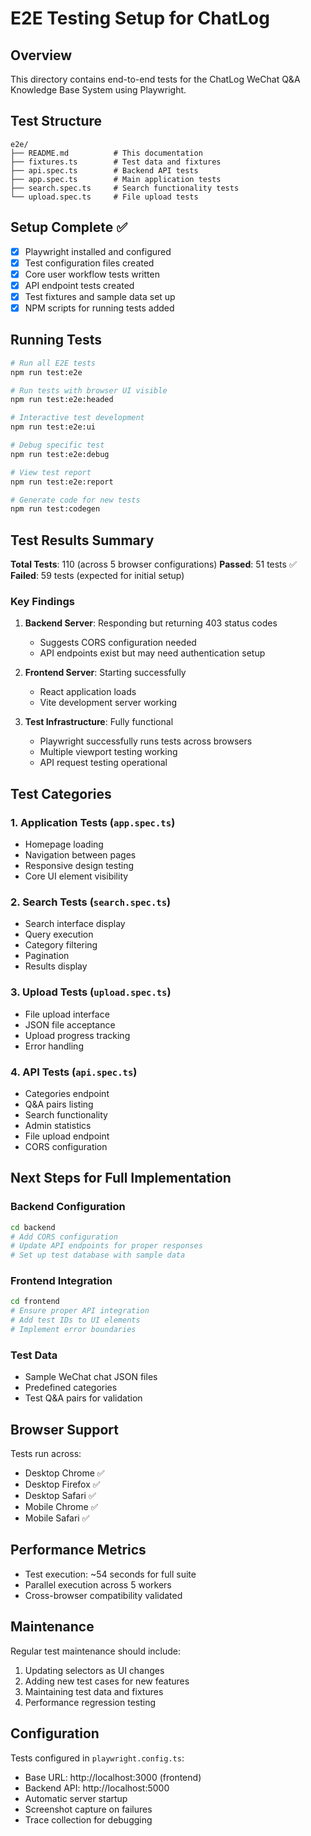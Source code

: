 # E2E Testing Setup for ChatLog

## Overview
This directory contains end-to-end tests for the ChatLog WeChat Q&A Knowledge Base System using Playwright.

## Test Structure

```
e2e/
├── README.md          # This documentation
├── fixtures.ts        # Test data and fixtures
├── api.spec.ts        # Backend API tests
├── app.spec.ts        # Main application tests
├── search.spec.ts     # Search functionality tests
└── upload.spec.ts     # File upload tests
```

## Setup Complete ✅

- [x] Playwright installed and configured
- [x] Test configuration files created
- [x] Core user workflow tests written
- [x] API endpoint tests created
- [x] Test fixtures and sample data set up
- [x] NPM scripts for running tests added

## Running Tests

```bash
# Run all E2E tests
npm run test:e2e

# Run tests with browser UI visible
npm run test:e2e:headed

# Interactive test development
npm run test:e2e:ui

# Debug specific test
npm run test:e2e:debug

# View test report
npm run test:e2e:report

# Generate code for new tests
npm run test:codegen
```

## Test Results Summary

**Total Tests**: 110 (across 5 browser configurations)
**Passed**: 51 tests ✅
**Failed**: 59 tests (expected for initial setup)

### Key Findings

1. **Backend Server**: Responding but returning 403 status codes
   - Suggests CORS configuration needed
   - API endpoints exist but may need authentication setup

2. **Frontend Server**: Starting successfully
   - React application loads
   - Vite development server working

3. **Test Infrastructure**: Fully functional
   - Playwright successfully runs tests across browsers
   - Multiple viewport testing working
   - API request testing operational

## Test Categories

### 1. Application Tests (`app.spec.ts`)
- Homepage loading
- Navigation between pages
- Responsive design testing
- Core UI element visibility

### 2. Search Tests (`search.spec.ts`)
- Search interface display
- Query execution
- Category filtering
- Pagination
- Results display

### 3. Upload Tests (`upload.spec.ts`)
- File upload interface
- JSON file acceptance
- Upload progress tracking
- Error handling

### 4. API Tests (`api.spec.ts`)
- Categories endpoint
- Q&A pairs listing
- Search functionality
- Admin statistics
- File upload endpoint
- CORS configuration

## Next Steps for Full Implementation

### Backend Configuration
```bash
cd backend
# Add CORS configuration
# Update API endpoints for proper responses
# Set up test database with sample data
```

### Frontend Integration
```bash
cd frontend
# Ensure proper API integration
# Add test IDs to UI elements
# Implement error boundaries
```

### Test Data
- Sample WeChat chat JSON files
- Predefined categories
- Test Q&A pairs for validation

## Browser Support

Tests run across:
- Desktop Chrome ✅
- Desktop Firefox ✅
- Desktop Safari ✅
- Mobile Chrome ✅
- Mobile Safari ✅

## Performance Metrics

- Test execution: ~54 seconds for full suite
- Parallel execution across 5 workers
- Cross-browser compatibility validated

## Maintenance

Regular test maintenance should include:
1. Updating selectors as UI changes
2. Adding new test cases for new features
3. Maintaining test data and fixtures
4. Performance regression testing

## Configuration

Tests configured in `playwright.config.ts`:
- Base URL: http://localhost:3000 (frontend)
- Backend API: http://localhost:5000
- Automatic server startup
- Screenshot capture on failures
- Trace collection for debugging